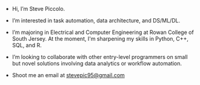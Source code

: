 - Hi, I’m Steve Piccolo.

- I’m interested in task automation, data architecture, and DS/ML/DL.

- I’m majoring in Electrical and Computer Engineering at Rowan College of South Jersey. At the moment, I'm sharpening my skills in Python, C++, SQL, and R.

- I’m looking to collaborate with other entry-level programmers on small but novel solutions involving data analytics or workflow automation.

- Shoot me an email at stevepic95@gmail.com

<!---
StevePic95/StevePic95 is a ✨ special ✨ repository because its `README.md` (this file) appears on your GitHub profile.
You can click the Preview link to take a look at your changes.
--->
